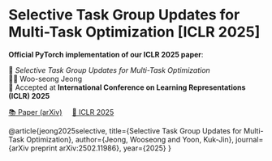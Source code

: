 # Selective Task Group Updates for Multi-Task Optimization [ICLR 2025]

**Official PyTorch implementation of our ICLR 2025 paper**:

📄 *Selective Task Group Updates for Multi-Task Optimization*  
👨‍💻 Woo-seong Jeong  
📅 Accepted at **International Conference on Learning Representations (ICLR) 2025**

[📚 Paper (arXiv)]((https://arxiv.org/abs/2502.11986)) &nbsp;&nbsp;&nbsp; [🧠 ICLR 2025](https://iclr.cc/)




@article{jeong2025selective,
  title={Selective Task Group Updates for Multi-Task Optimization},
  author={Jeong, Wooseong and Yoon, Kuk-Jin},
  journal={arXiv preprint arXiv:2502.11986},
  year={2025}
}
